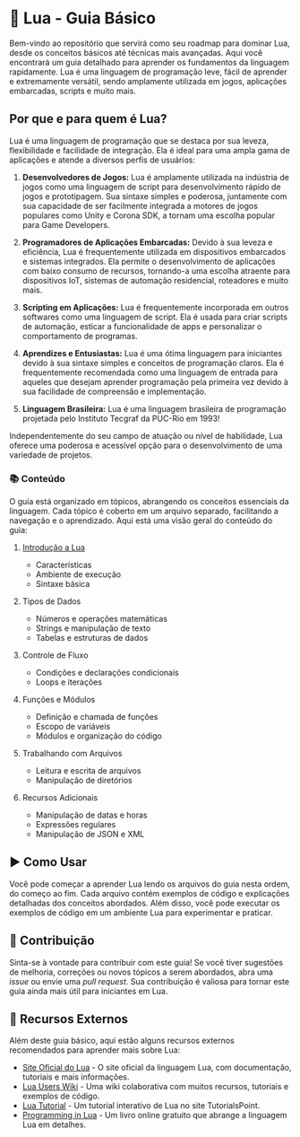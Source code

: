 # 🌙 Lua - Guia Básico

Bem-vindo ao repositório que servirá como seu roadmap para dominar Lua, desde os conceitos básicos até técnicas mais avançadas. Aqui você encontrará um guia detalhado para aprender os fundamentos da linguagem rapidamente. Lua é uma linguagem de programação leve, fácil de aprender e extremamente versátil, sendo amplamente utilizada em jogos, aplicações embarcadas, scripts e muito mais.

## Por que e para quem é Lua?

Lua é uma linguagem de programação que se destaca por sua leveza, flexibilidade e facilidade de integração. Ela é ideal para uma ampla gama de aplicações e atende a diversos perfis de usuários:

1. **Desenvolvedores de Jogos:** Lua é amplamente utilizada na indústria de jogos como uma linguagem de script para desenvolvimento rápido de jogos e prototipagem. Sua sintaxe simples e poderosa, juntamente com sua capacidade de ser facilmente integrada a motores de jogos populares como Unity e Corona SDK, a tornam uma escolha popular para Game Developers.

2. **Programadores de Aplicações Embarcadas:** Devido à sua leveza e eficiência, Lua é frequentemente utilizada em dispositivos embarcados e sistemas integrados. Ela permite o desenvolvimento de aplicações com baixo consumo de recursos, tornando-a uma escolha atraente para dispositivos IoT, sistemas de automação residencial, roteadores e muito mais.

3. **Scripting em Aplicações:** Lua é frequentemente incorporada em outros softwares como uma linguagem de script. Ela é usada para criar scripts de automação, esticar a funcionalidade de apps e personalizar o comportamento de programas.

4. **Aprendizes e Entusiastas:** Lua é uma ótima linguagem para iniciantes devido à sua sintaxe simples e conceitos de programação claros. Ela é frequentemente recomendada como uma linguagem de entrada para aqueles que desejam aprender programação pela primeira vez devido à sua facilidade de compreensão e implementação.

5. **Linguagem Brasileira:** Lua é uma linguagem brasileira de programação projetada pelo Instituto Tecgraf da PUC-Rio em 1993!

Independentemente do seu campo de atuação ou nível de habilidade, Lua oferece uma poderosa e acessível opção para o desenvolvimento de uma variedade de projetos.

### 📚 Conteúdo

O guia está organizado em tópicos, abrangendo os conceitos essenciais da linguagem. Cada tópico é coberto em um arquivo separado, facilitando a navegação e o aprendizado. Aqui está uma visão geral do conteúdo do guia:

1. [Introdução a Lua](Introdução%20a%20Lua/README.md)
   - Características
   - Ambiente de execução
   - Sintaxe básica

2. Tipos de Dados
   - Números e operações matemáticas
   - Strings e manipulação de texto
   - Tabelas e estruturas de dados

3. Controle de Fluxo
   - Condições e declarações condicionais
   - Loops e iterações

4. Funções e Módulos
   - Definição e chamada de funções
   - Escopo de variáveis
   - Módulos e organização do código

5. Trabalhando com Arquivos
   - Leitura e escrita de arquivos
   - Manipulação de diretórios

6. Recursos Adicionais
   - Manipulação de datas e horas
   - Expressões regulares
   - Manipulação de JSON e XML

## ▶️ Como Usar

Você pode começar a aprender Lua lendo os arquivos do guia nesta ordem, do começo ao fim. Cada arquivo contém exemplos de código e explicações detalhadas dos conceitos abordados. Além disso, você pode executar os exemplos de código em um ambiente Lua para experimentar e praticar.

## 🤝 Contribuição

Sinta-se à vontade para contribuir com este guia! Se você tiver sugestões de melhoria, correções ou novos tópicos a serem abordados, abra uma *issue* ou envie uma *pull request*. Sua contribuição é valiosa para tornar este guia ainda mais útil para iniciantes em Lua.

## 🔗 Recursos Externos

Além deste guia básico, aqui estão alguns recursos externos recomendados para aprender mais sobre Lua:

- [Site Oficial do Lua](https://www.lua.org/) - O site oficial da linguagem Lua, com documentação, tutoriais e mais informações.
- [Lua Users Wiki](http://lua-users.org/wiki/) - Uma wiki colaborativa com muitos recursos, tutoriais e exemplos de código.
- [Lua Tutorial](https://www.tutorialspoint.com/lua/index.htm) - Um tutorial interativo de Lua no site TutorialsPoint.
- [Programming in Lua](https://www.lua.org/pil/) - Um livro online gratuito que abrange a linguagem Lua em detalhes.

